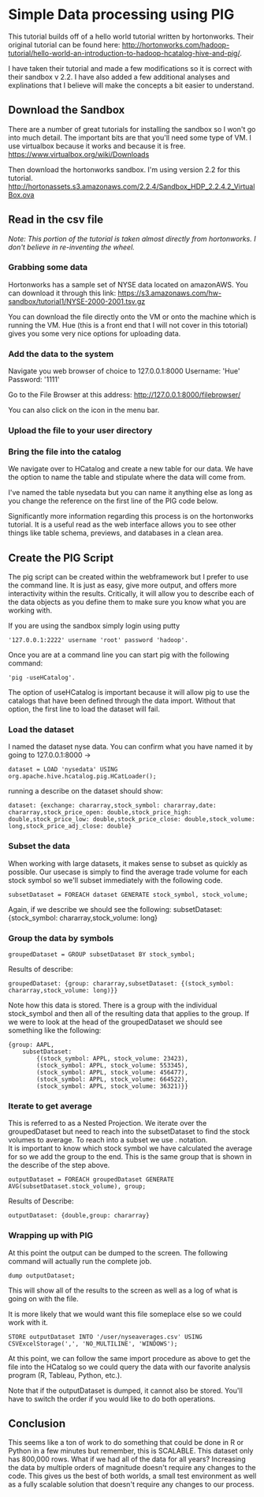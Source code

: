 # Simple Data processing using PIG
This tutorial builds off of a hello world tutorial written by hortonworks.  Their original tutorial can be found here: http://hortonworks.com/hadoop-tutorial/hello-world-an-introduction-to-hadoop-hcatalog-hive-and-pig/.

I have taken their tutorial and made a few modifications so it is correct with their sandbox v 2.2.  I have also added a few additional analyses and explinations that I believe will make the concepts a bit easier to understand.


## Download the Sandbox
There are a number of great tutorials for installing the sandbox so I won't go into much detail.  The important bits are that you'll need some type of VM.  I use virtualbox because it works and because it is free.
https://www.virtualbox.org/wiki/Downloads

Then download the hortonworks sandbox.  I'm using version 2.2 for this tutorial.
http://hortonassets.s3.amazonaws.com/2.2.4/Sandbox_HDP_2.2.4.2_VirtualBox.ova


## Read in the csv file
*Note: This portion of the tutorial is taken almost directly from hortonworks.  I don't believe in re-inventing the wheel.*

### Grabbing some data
Hortonworks has a sample set of NYSE data located on amazonAWS.  You can download it through this link:
https://s3.amazonaws.com/hw-sandbox/tutorial1/NYSE-2000-2001.tsv.gz 

You can download the file directly onto the VM or onto the machine which is running the VM.  Hue (this is a front end that I will not cover in this totorial) gives you some very nice options for uploading data.

### Add the data to the system
Navigate you web browser of choice to 127.0.0.1:8000
Username: 'Hue'
Password: '1111'

Go to the File Browser at this address: 
http://127.0.0.1:8000/filebrowser/

You can also click on the icon in the menu bar.

### Upload the file to your user directory


### Bring the file into the catalog

We navigate over to HCatalog and create a new table for our data.  We have the option to name the table and stipulate where the data will come from.  

I've named the table nysedata but you can name it anything else as long as you change the reference on the first line of the PIG code below. 

Significantly more information regarding this process is on the hortonworks tutorial.  It is a useful read as the web interface allows you to see other things like table schema, previews, and databases in a clean area.  

## Create the PIG Script
The pig script can be created within the webframework but I prefer to use the command line.  It is just as easy, give more output, and offers more interactivity within the results.  Critically, it will allow you to describe each of the data objects as you define them to make sure you know what you are working with.

If you are using the sandbox simply login using putty 

	'127.0.0.1:2222' username 'root' password 'hadoop'.

Once you are at a command line you can start pig with the following command:

	'pig -useHCatalog'.

The option of useHCatalog is important because it will allow pig to use the catalogs that have been defined through the data import.  Without that option, the first line to load the dataset will fail.


### Load the dataset
I named the dataset nyse data.  You can confirm what you have named it by going to 127.0.0.1:8000 -> 

	dataset = LOAD 'nysedata' USING org.apache.hive.hcatalog.pig.HCatLoader();

running a describe on the dataset should show:

	dataset: {exchange: chararray,stock_symbol: chararray,date: chararray,stock_price_open: double,stock_price_high: double,stock_price_low: double,stock_price_close: double,stock_volume: long,stock_price_adj_close: double}

### Subset the data
When working with large datasets, it makes sense to subset as quickly as possible.  Our usecase is simply to find the average trade volume for each stock symbol so we'll subset immediately with the following code.

	subsetDataset = FOREACH dataset GENERATE stock_symbol, stock_volume;

Again, if we describe we should see the following:
	subsetDataset: {stock_symbol: chararray,stock_volume: long}

### Group the data by symbols
	
	groupedDataset = GROUP subsetDataset BY stock_symbol;

Results of describe:

	groupedDataset: {group: chararray,subsetDataset: {(stock_symbol: chararray,stock_volume: long)}}

Note how this data is stored.  There is a group with the individual stock_symbol and then all of the resulting data that applies to the group.  If we were to look at the head of the groupedDataset we should see something like the following:

	{group: AAPL, 
		subsetDataset: 
			{(stock_symbol: APPL, stock_volume: 23423), 
			(stock_symbol: APPL, stock_volume: 553345), 
			(stock_symbol: APPL, stock_volume: 456477), 
			(stock_symbol: APPL, stock_volume: 664522), 
			(stock_symbol: APPL, stock_volume: 36321)}}

### Iterate to get average
This is referred to as a Nested Projection.  We iterate over the groupedDataset but need to reach into the subsetDataset to find the stock volumes to average.  To reach into a subset we use . notation.  
It is important to know which stock symbol we have calculated the average for so we add the group to the end.  This is the same group that is shown in the describe of the step above.

	outputDataset = FOREACH groupedDataset GENERATE AVG(subsetDataset.stock_volume), group;

Results of Describe:

	outputDataset: {double,group: chararray}

### Wrapping up with PIG
At this point the output can be dumped to the screen.  The following command will actually run the complete job.

	dump outputDataset;

This will show all of the results to the screen as well as a log of what is going on with the file.

It is more likely that we would want this file someplace else so we could work with it.  

	STORE outputDataset INTO '/user/nyseaverages.csv' USING CSVExcelStorage(',', 'NO_MULTILINE', 'WINDOWS');

At this point, we can follow the same import procedure as above to get the file into the HCatalog so we could query the data with our favorite analysis program (R, Tableau, Python, etc.).

Note that if the outputDataset is dumped, it cannot also be stored.  You'll have to switch the order if you would like to do both operations.

## Conclusion

This seems like a ton of work to do something that could be done in R or Python in a few minutes but remember, this is SCALABLE.  This dataset only has 800,000 rows.  What if we had all of the data for all years?  Increasing the data by multiple orders of magnitude doesn't require any changes to the code.  This gives us the best of both worlds, a small test environment as well as a fully scalable solution that doesn't require any changes to our process.